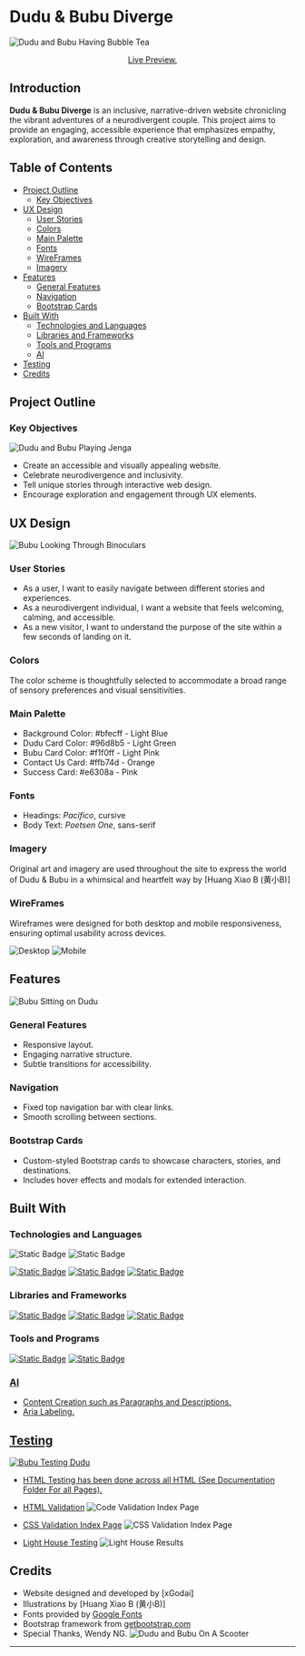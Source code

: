 # Dudu & Bubu Diverge
![Dudu and Bubu Having Bubble Tea](documentation/images/BubbleTea.png)
<p align="center">
  <a href="https://xgodai.github.io/Dudu-Bubu-Diverge/index.html" target="_blank">
    Live Preview.
  </a>
</p>

## Introduction

**Dudu & Bubu Diverge** is an inclusive, narrative-driven website chronicling the vibrant adventures of a neurodivergent couple. This project aims to provide an engaging, accessible experience that emphasizes empathy, exploration, and awareness through creative storytelling and design.

## Table of Contents

- [Project Outline](#project-outline)
  - [Key Objectives](#key-objectives)
- [UX Design](#ux-design)
  - [User Stories](#user-stories)
  - [Colors](#colors)
  - [Main Palette](#main-palette)
  - [Fonts](#fonts)
  - [WireFrames](#wireframes)
  - [Imagery](#imagery)
- [Features](#features)
  - [General Features](#general-features)
  - [Navigation](#navigation)
  - [Bootstrap Cards](#bootstrap-cards)
- [Built With](#built-with)
  - [Technologies and Languages](#technologies-and-languages)
  - [Libraries and Frameworks](#libraries-and-frameworks)
  - [Tools and Programs](#tools-and-programs)
  - [AI](#ai)
- [Testing](#testing)
- [Credits](#credits)

## Project Outline

### Key Objectives

![Dudu and Bubu Playing Jenga](documentation/images/BoardGame.png)
- Create an accessible and visually appealing website.
- Celebrate neurodivergence and inclusivity.
- Tell unique stories through interactive web design.
- Encourage exploration and engagement through UX elements.

## UX Design
![Bubu Looking Through Binoculars](documentation/images/Looking.png)
### User Stories

- As a user, I want to easily navigate between different stories and experiences.
- As a neurodivergent individual, I want a website that feels welcoming, calming, and accessible.
- As a new visitor, I want to understand the purpose of the site within a few seconds of landing on it.

### Colors

The color scheme is thoughtfully selected to accommodate a broad range of sensory preferences and visual sensitivities.

### Main Palette

- Background Color: #bfecff - Light Blue
- Dudu Card Color: #96d8b5 - Light Green
- Bubu Card Color: #f1f0ff - Light Pink
- Contact Us Card: #ffb74d - Orange
- Success Card: #e6308a - Pink

### Fonts

- Headings: *Pacifico*, cursive
- Body Text: *Poetsen One*, sans-serif

### Imagery

Original art and imagery are used throughout the site to express the world of Dudu & Bubu in a whimsical and heartfelt way by [Huang Xiao B (黄小B)]

### WireFrames

Wireframes were designed for both desktop and mobile responsiveness, ensuring optimal usability across devices.

![Desktop](documentation/images/wireframes/desktop.PNG)
![Mobile](documentation/images/wireframes/phone.PNG)


## Features
![Bubu Sitting on Dudu](documentation/images/Features.png)
### General Features

- Responsive layout.
- Engaging narrative structure.
- Subtle transitions for accessibility.

### Navigation

- Fixed top navigation bar with clear links.
- Smooth scrolling between sections.

### Bootstrap Cards

- Custom-styled Bootstrap cards to showcase characters, stories, and destinations.
- Includes hover effects and modals for extended interaction.

## Built With

### Technologies and Languages
![Static Badge](https://img.shields.io/badge/HTML5-Language-grey?logo=html5&logoColor=%23ffffff&color=%23E34F26)
![Static Badge](https://img.shields.io/badge/CSS3-Language-grey?logo=css3&logoColor=%23ffffff&color=%231572B6)

<a href="https://git-scm.com/" target=_blank_>![Static Badge](https://img.shields.io/badge/Git-v2.46.2-grey?logo=git&logoColor=%23ffffff&color=%23F05032)</a>
<a href="https://github.com/" target="_blank">![Static Badge](https://img.shields.io/badge/GitHub-Repo_Hosting-white?logo=github&logoColor=%23ffffff&color=%23181717)</a>
<a href="https://www.gitpod.io/" target="_blank">![Static Badge](https://img.shields.io/badge/Gitpod-IDE-white?logo=gitpod&logoColor=%23ffffff&color=%23FFAE33)</a>

### Libraries and Frameworks
<a href="https://getbootstrap.com/" target="_blank">![Static Badge](https://img.shields.io/badge/Bootstrap-v5.3.3-grey?logo=bootstrap&logoColor=%23ffffff&color=%237952B3)</a>
<a href="#" target="_blank">![Static Badge](https://img.shields.io/badge/Font_Awesome-Icons-grey?logo=fontawesome&logoColor=%23ffffff&color=%23538DD7)</a>
<a href="#" target="_blank">![Static Badge](https://img.shields.io/badge/Google_Fonts-Fonts-grey?logo=googlefonts&logoColor=%23ffffff&color=%234285F4)</a>


### Tools and Programs
<a href="https://balsamiq.com/wireframes/" target="_blank">![Static Badge](https://img.shields.io/badge/Balsamiq-Wireframes-grey?logoColor=%23ffffff&color=%23CC0100)</a>
<a href="https://imageresizer.com" target="_blank">![Static Badge](https://img.shields.io/badge/ImageResizer-ImageCompression-grey?logoColor=%23ffffff&color=%)


### AI
- Content Creation such as Paragraphs and Descriptions.
- Aria Labeling.
 

## Testing

![Bubu Testing Dudu](documentation/images/Testing.png)

- HTML Testing has been done across all HTML (See Documentation Folder For all Pages).

- [HTML Validation](https://validator.w3.org)
  ![Code Validation Index Page](documentation/images/code%20validation/index%20code%20validation.PNG)
- [CSS Validation Index Page](https://jigsaw.w3.org/css-validator/)
  ![CSS Validation Index Page](documentation/images/code%20validation/css%20code%20validation.PNG)
- [Light House Testing](https://developer.chrome.com/docs/lighthouse/overview)
  ![Light House Results](documentation/images/code%20validation/main%20page%20performace.PNG)
## Credits

- Website designed and developed by [xGodai]
- Illustrations by [Huang Xiao B (黄小B)]
- Fonts provided by [Google Fonts](https://fonts.google.com/)
- Bootstrap framework from [getbootstrap.com](https://getbootstrap.com/)
- Special Thanks, Wendy NG.
![Dudu and Bubu On A Scooter](documentation/images/Scooter.png)

---


